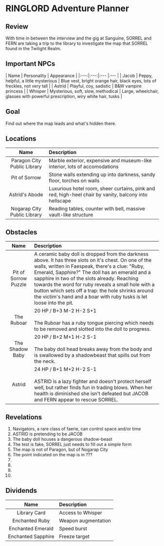 # RINGLORD Adventure Planner

## Review
With time in between the interview and the gig at Sanguine, SORREL and FERN are taking a trip to the library to investigate the map that SORREL found in the Twilight Realm.

## Important NPCs
| Name | Personality | Appearance |
|:---:|:---:|:--- |:--- |
| Jacob | Peppy, helpful, a little mysterious | Blue vest, bright orange hair, black eyes, lots of freckles, not very tall |
| Astrid | Playful, coy, sadistic | B&W vampire princess |
| Whisper | Mysterious, soft, slow, methodical | Large, wheelchair, glasses with powerful prescription, wiry white hair, tusks |

## Goal
Find out where the map leads and what's hidden there.

## Locations
| Name | Description |
|:---:|:--- |
| Paragon City Public Library | Marble exterior, expensive and museum-like interior, lots of accomodations |
| Pit of Sorrow | Stone walls extending up into darkness, sandy floor, torches on walls |
| Astrid's Abode | Luxurious hotel room, sheer curtains, pink and red, high-heel chair by vanity, balcony into hellscape |
| Nogarap City Public Library | Reading tables, counter with bell, massive vault-like structure |

## Obstacles
| Name | Description |
|:---:|:--- |
| Pit of Sorrow Puzzle | A ceramic baby doll is dropped from the darkness above. It has three slots on it's chest. On one of the walls, written in Faespeak, there's a clue: "Ruby, Emerald, Sapphire?" The doll has an emerald and a sapphire in two of the slots already. Reaching towards the word for ruby reveals a small hole with a button which sets off a trap: the hole shrinks around the victim's hand and a boar with ruby tusks is let loose into the pit. |
| The Ruboar | 20 HP / B+3 M-2 H-2 S+1<br/><br/>The Ruboar has a ruby tongue piercing which needs to be removed and slotted into the doll to progress. |
| The Shadow Baby | 20 HP / B+2 M+1 H-2 S-1<br/><br/>The baby doll head breaks away from the body and is swallowed by a shadowbeast that spills out from the neck. |
| Astrid | 24 HP / B+1 M+2 H-2 S-1<br/><br/>ASTRID is a lazy fighter and doesn't protect herself well, but rather finds fun in trading blows. When her health is diminished she isn't defeated but JACOB and FERN appear to rescue SORREL. |

## Revelations
1. Navigators, a rare class of faerie, can control space and/or time
2. ASTRID is pretending to be JACOB
3. The baby doll houses a dangerous shadow-beast
4. The test is fake, SORREL just needs to fill out a simple form
5. The map is not of Paragon, but of Nogarap City
6. The point indicated on the map is in ???
7. 
8. 
9. 
10. 

## Dividends
| Name | Description |
|:----:|:----------- |
| Library Card | Access to Whisper |
| Enchanted Ruby | Weapon augmentation |
| Enchanted Emerald | Speed burst |
| Enchanted Sapphire | Freeze target |
